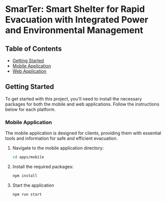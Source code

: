 # SmarTer: Smart Shelter for Rapid Evacuation with Integrated Power and Environmental Management

## Table of Contents

- [Getting Started](#getting-started)
- [Mobile Application](#mobile-application)
- [Web Application](#web-application)

## Getting Started

To get started with this project, you'll need to install the necessary packages for both the mobile and web applications. Follow the instructions below for each platform.

### Mobile Application

The mobile application is designed for clients, providing them with essential tools and information for safe and efficient evacuation.

1. Navigate to the mobile application directory:
   ```bash
   cd apps/mobile

2. Install the required packages:
   ```bash
   npm install

2. Start the application
   ```bash
   npm run start



